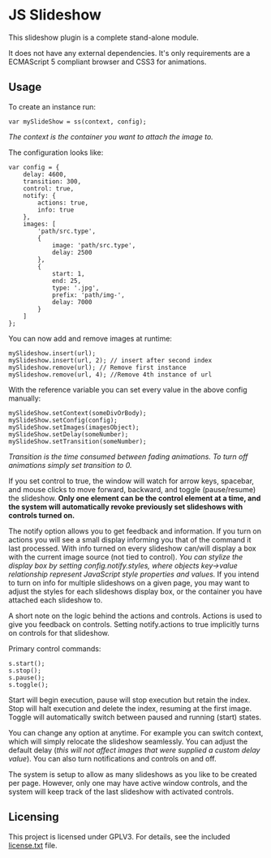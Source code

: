 
# JS Slideshow

This slideshow plugin is a complete stand-alone module.

It does not have any external dependencies.  It's only requirements are a ECMAScript 5 compliant browser and CSS3 for animations.


## Usage

To create an instance run:

    var mySlideShow = ss(context, config);

_The context is the container you want to attach the image to._

The configuration looks like:

    var config = {
        delay: 4600,
        transition: 300,
        control: true,
        notify: {
            actions: true,
            info: true
        },
        images: [
            'path/src.type',
            {
                image: 'path/src.type',
                delay: 2500
            },
            {
                start: 1,
                end: 25,
                type: '.jpg',
                prefix: 'path/img-',
                delay: 7000
            }
        ]
    };

You can now add and remove images at runtime:

    mySlideshow.insert(url);
    mySlideshow.insert(url, 2); // insert after second index
    mySlideshow.remove(url); // Remove first instance
    mySlideshow.remove(url, 4); //Remove 4th instance of url

With the reference variable you can set every value in the above config manually:

    mySlideShow.setContext(someDivOrBody);
    mySlideShow.setConfig(config);
    mySlideShow.setImages(imagesObject);
    mySlideShow.setDelay(someNumber);
    mySlideShow.setTransition(someNumber);

_Transition is the time consumed between fading animations.  To turn off animations simply set transition to 0._

If you set control to true, the window will watch for arrow keys, spacebar, and mouse clicks to move forward, backward, and toggle (pause/resume) the slideshow.  **Only one element can be the control element at a time, and the system will automatically revoke previously set slideshows with controls turned on.**

The notify option allows you to get feedback and information.  If you turn on actions you will see a small display informing you that of the command it last processed.  With info turned on every slideshow can/will display a box with the current image source (not tied to control).  _You can stylize the display box by setting config.notify.styles, where objects key->value relationship represent JavaScript style properties and values._  If you intend to turn on info for multiple slideshows on a given page, you may want to adjust the styles for each slideshows display box, or the container you have attached each slideshow to.

A short note on the logic behind the actions and controls.  Actions is used to give you feedback on controls.  Setting notify.actions to true implicitly turns on controls for that slideshow.

Primary control commands:

    s.start();
    s.stop();
    s.pause();
    s.toggle();

Start will begin execution, pause will stop execution but retain the index.  Stop will halt execution and delete the index, resuming at the first image.  Toggle will automatically switch between paused and running (start) states.

You can change any option at anytime.  For example you can switch context, which will simply relocate the slideshow seamlessly.  You can adjust the default delay (_this will not affect images that were supplied a custom delay value_).  You can also turn notifications and controls on and off.

The system is setup to allow as many slideshows as you like to be created per page.  However, only one may have active window controls, and the system will keep track of the last slideshow with activated controls.


## Licensing

This project is licensed under GPLV3.  For details, see the included [license.txt](license.txt) file.
